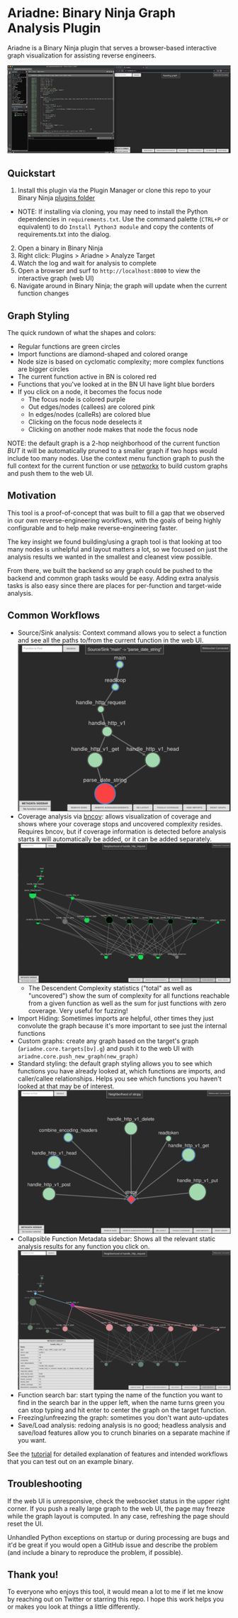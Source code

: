 # Ariadne: Binary Ninja Graph Analysis Plugin

Ariadne is a Binary Ninja plugin that serves a browser-based interactive graph
visualization for assisting reverse engineers.

![Demo Screen Capture](/screenshots/demo.gif)

## Quickstart

1. Install this plugin via the Plugin Manager or clone this repo to your Binary Ninja [plugins folder](https://docs.binary.ninja/getting-started.html#user-folder)
  - NOTE: If installing via cloning, you may need to install the Python
  dependencies in `requirements.txt`. Use the command palette (`CTRL+P` or
  equivalent) to do `Install Python3 module` and copy the contents of
  requirements.txt into the dialog.
2. Open a binary in Binary Ninja
3. Right click: Plugins > Ariadne > Analyze Target
4. Watch the log and wait for analysis to complete
5. Open a browser and surf to `http://localhost:8800` to view the interactive
   graph (web UI)
6. Navigate around in Binary Ninja; the graph will update when the current
   function changes

## Graph Styling

The quick rundown of what the shapes and colors:

- Regular functions are green circles
- Import functions are diamond-shaped and colored orange
- Node size is based on cyclomatic complexity; more complex functions are
  bigger circles
- The current function active in BN is colored red
- Functions that you've looked at in the BN UI have light blue borders
- If you click on a node, it becomes the focus node
  - The focus node is colored purple
  - Out edges/nodes (callees) are colored pink
  - In edges/nodes (calleRs) are colored blue
  - Clicking on the focus node deselects it
  - Clicking on another node makes that node the focus node

NOTE: the default graph is a 2-hop neighborhood of the current function _BUT_ it
will be automatically pruned to a smaller graph if two hops would include too
many nodes. Use the context menu function graph to push the full context for
the current function or use
[networkx](https://networkx.org/) to build custom graphs and push them to
the web UI.

## Motivation

This tool is a proof-of-concept that was built to fill a gap that we observed in
our own reverse-engineering workflows, with the goals of being highly
configurable and to help make reverse-engineering faster.

The key insight we found building/using a graph tool is that looking at too many
nodes is unhelpful and layout matters a lot, so we focused on just the analysis
results we wanted in the smallest and cleanest view possible.

From there, we built the backend so any graph could be pushed to the backend and
common graph tasks would be easy. Adding extra analysis tasks is also easy since
there are places for per-function and target-wide analysis.

## Common Workflows

- Source/Sink analysis: Context command allows you to select a function and see
  all the paths to/from the current function in the web UI. ![source-sink](/screenshots/source_sink.png)
- Coverage analysis via [bncov](https://github.com/ForAllSecure/bncov): allows
  visualization of coverage and shows where your coverage stops and uncovered
  complexity resides. Requires bncov, but if coverage information is detected
  before analysis starts it will automatically be added, or it can be added
  separately. ![Coverage View](/screenshots/coverage_analysis.png)
  - The Descendent Complexity statistics ("total" as well as "uncovered") show
    the sum of complexity for all functions reachable from a given function as
    well as the sum for just functions with zero coverage. Very useful for
    fuzzing!
- Import Hiding: Sometimes imports are helpful, other times they just convolute
  the graph because it's more important to see just the internal functions
- Custom graphs: create any graph based on the target's graph (`ariadne.core.targets[bv].g`) and push it to the web UI with `ariadne.core.push_new_graph(new_graph)`
- Standard styling: the default graph styling allows you to see which functions
  you have already looked at, which functions are imports, and caller/callee
  relationships. Helps you see which functions you haven't looked at that may be
  of interest. ![Breadcrumb demo](screenshots/breadcrumbing.png)
- Collapsible Function Metadata sidebar: Shows all the relevant static analysis
  results for any function you click on. ![Focus node view](screenshots/focus_node.png)
- Function search bar: start typing the name of the function you want to find in
  the search bar in the upper left, when the name turns green you can stop
  typing and hit enter to center the graph on the target function.
- Freezing/unfreezing the graph: sometimes you don't want auto-updates
- Save/Load analysis: redoing analysis is no good; headless analysis and
  save/load features allow you to crunch binaries on a separate machine if you
  want.

See the [tutorial](./tutorial/README.md) for detailed explanation of features
and intended workflows that you can test out on an example binary.

## Troubleshooting

If the web UI is unresponsive, check the websocket status in the upper right
corner. If you push a really large graph to the web UI, the page may freeze
while the graph layout is computed. In any case, refreshing the page should
reset the UI.

Unhandled Python exceptions on startup or during processing are bugs and it'd be
great if you would open a GitHub issue and describe the problem (and include a
binary to reproduce the problem, if possible).

## Thank you!

To everyone who enjoys this tool, it would mean a lot to me if let me know by
reaching out on Twitter or starring this repo. I hope this work helps you or
makes you look at things a little differently.
